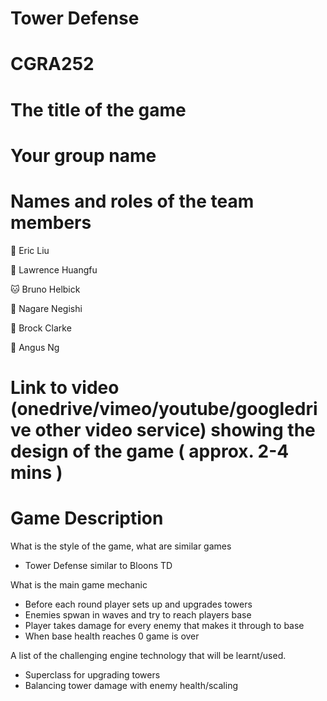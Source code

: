 # Tower Defense
# CGRA252


# The title of the game


# Your group name


# Names and roles of the team members
🐻 Eric Liu

🐺 Lawrence Huangfu

🐱 Bruno Helbick

🐶 Nagare Negishi

🐰 Brock Clarke

🦉 Angus Ng


# Link to video (onedrive/vimeo/youtube/googledrive other video service) showing the design of the game ( approx. 2-4 mins )


# Game Description
What is the style of the game, what are similar games
- Tower Defense similar to Bloons TD


What is the main game mechanic
- Before each round player sets up and upgrades towers
- Enemies spwan in waves and try to reach players base
- Player takes damage for every enemy that makes it through to base
- When base health reaches 0 game is over 

A list of the challenging engine technology that will be learnt/used.
- Superclass for upgrading towers
- Balancing tower damage with enemy health/scaling